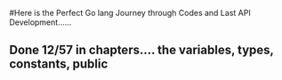#Here is the Perfect Go lang Journey through Codes and Last API Development......



## Done 12/57 in chapters....   the variables, types, constants, public 

